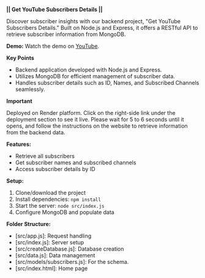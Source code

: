 **|| Get YouTube Subscribers Details ||**

Discover subscriber insights with our backend project, "Get YouTube Subscribers Details." Built on Node.js and Express, it offers a RESTful API to retrieve subscriber information from MongoDB.

**Demo:**
Watch the demo on [YouTube](https://youtu.be/G-B7zde9s3g).

**Key Points**

- Backend application developed with Node.js and Express.
- Utilizes MongoDB for efficient management of subscriber data.
- Handles subscriber details such as ID, Names, and Subscribed Channels seamlessly.

**Important**

Deployed on Render platform. Click on the right-side link under the deployment section to see it live. Please wait for 5 to 6 seconds until it opens, and follow the instructions on the website to retrieve information from the backend data.

**Features:**
- Retrieve all subscribers
- Get subscriber names and subscribed channels
- Access subscriber details by ID

**Setup:**
1. Clone/download the project
2. Install dependencies: `npm install`
3. Start the server: `node src/index.js`
4. Configure MongoDB and populate data

**Folder Structure:**
- [src/app.js]: Request handling
- [src/index.js]: Server setup
- [src/createDatabase.js]: Database creation
- [src/data.js]: Data management
- [src/models/subscribers.js]: For the schema.
- [src/index.html]: Home page
